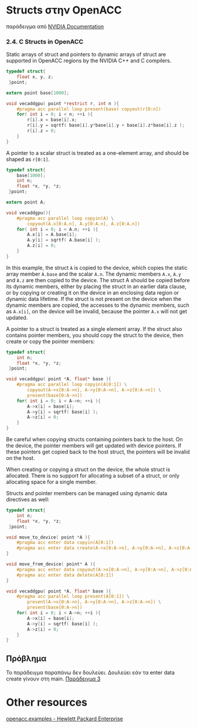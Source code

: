 # Structs στην OpenACC

παράδειγμα από [NVIDIA Documentation](https://docs.nvidia.com/hpc-sdk/compilers/openacc-gs/index.html#openacc-c-struct)

### 2.4. C Structs in OpenACC

Static arrays of struct and pointers to dynamic arrays of struct are supported in OpenACC regions by the NVIDIA C++ and C compilers.

```c
typedef struct{
    float x, y, z;
 }point;

extern point base[1000];

void vecaddgpu( point *restrict r, int n ){
    #pragma acc parallel loop present(base) copyout(r[0:n])
    for( int i = 0; i < n; ++i ){
        r[i].x = base[i].x;
        r[i].y = sqrtf( base[i].y*base[i].y + base[i].z*base[i].z );
        r[i].z = 0;
    }
} 
```
A pointer to a scalar struct is treated as a one-element array, and should be shaped as `r[0:1]`.

```c
typedef struct{
    base[1000];
    int n;
    float *x, *y, *z;
 }point;

extern point A;

void vecaddgpu(){
    #pragma acc parallel loop copyin(A) \
        copyout(A.x[0:A.n], A.y[0:A.n], A.z[0:A.n])
    for( int i = 0; i < A.n; ++i ){
        A.x[i] = A.base[i];
        A.y[i] = sqrtf( A.base[i] );
        A.z[i] = 0;
    }
} 
```
In this example, the struct `A` is copied to the device, which copies the static array member `A.base` and the scalar `A.n`. The dynamic members `A.x`, `A.y` and `A.z` are then copied to the device. The struct A should be copied before its dynamic members, either by placing the struct in an earlier data clause, or by copying or creating it on the device in an enclosing data region or dynamic data lifetime. If the struct is not present on the device when the dynamic members are copied, the accesses to the dynamic members, such as `A.x[i]`, on the device will be invalid, because the pointer `A.x` will not get updated.

A pointer to a struct is treated as a single element array. If the struct also contains pointer members, you should copy the struct to the device, then create or copy the pointer members:

```c
typedef struct{
    int n;
    float *x, *y, *z;
 }point;

void vecaddgpu( point *A, float* base ){
    #pragma acc parallel loop copyin(A[0:1]) \
        copyout(A->x[0:A->n], A->y[0:A->n], A->z[0:A->n]) \
        present(base[0:A->n])
    for( int i = 0; i < A->n; ++i ){
        A->x[i] = base[i];
        A->y[i] = sqrtf( base[i] );
        A->z[i] = 0;
    }
} 
```
Be careful when copying structs containing pointers back to the host. On the device, the pointer members will get updated with device pointers. If these pointers get copied back to the host struct, the pointers will be invalid on the host.

When creating or copying a struct on the device, the whole struct is allocated. There is no support for allocating a subset of a struct, or only allocating space for a single member.

Structs and pointer members can be managed using dynamic data directives as well:

```c
typedef struct{
    int n;
    float *x, *y, *z;
 }point;

void move_to_device( point *A ){
    #pragma acc enter data copyin(A[0:1])
    #pragma acc enter data create(A->x[0:A->n], A->y[0:A->n], A->z[0:A->n])
}

void move_from_device( point* A ){
    #pragma acc enter data copyout(A->x[0:A->n], A->y[0:A->n], A->z[0:A->n])
    #pragma acc enter data delete(A[0:1])
}

void vecaddgpu( point *A, float* base ){
    #pragma acc parallel loop present(A[0:1]) \
        present(A->x[0:A->n], A->y[0:A->n], A->z[0:A->n]) \
        present(base[0:A->n])
    for( int i = 0; i < A->n; ++i ){
        A->x[i] = base[i];
        A->y[i] = sqrtf( base[i] );
        A->z[i] = 0;
    }
} 
```
## Πρόβλημα

Το παράδειγμα παραπάνω δεν δουλεύει. Δουλεύει εάν τα enter data create γίνουν στη main. [Παράδειγμα 3](acc_struct_3.c)

# Other resources

[openacc.examples - Hewlett Packard Enterprise](https://cpe.ext.hpe.com/docs/cce/man7/openacc.examples.7.html)